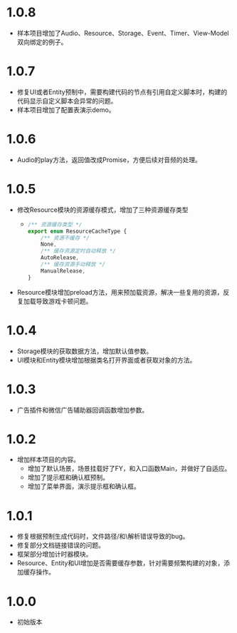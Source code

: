 # 1.0.8

- 样本项目增加了Audio、Resource、Storage、Event、Timer、View-Model双向绑定的例子。

# 1.0.7

- 修复UI或者Entity预制中，需要构建代码的节点有引用自定义脚本时，构建的代码显示自定义脚本会异常的问题。
- 样本项目增加了配置表演示demo。

# 1.0.6

- Audio的play方法，返回值改成Promise<FYAudioAgentHelperBase>，方便后续对音频的处理。

# 1.0.5

- 修改Resource模块的资源缓存模式，增加了三种资源缓存类型

  - ```typescript
    /** 资源缓存类型 */
    export enum ResourceCacheType {
        /** 资源不缓存 */
        None,
        /** 缓存资源定时自动释放 */
        AutoRelease,
        /** 缓存资源手动释放 */
        ManualRelease,
    }
    ```

- Resource模块增加preload方法，用来预加载资源，解决一些复用的资源，反复加载导致游戏卡顿问题。

# 1.0.4

- Storage模块的获取数据方法，增加默认值参数。
- UI模块和Entity模块增加根据类名打开界面或者获取对象的方法。

# 1.0.3

- 广告插件和微信广告辅助器回调函数增加参数。

# 1.0.2

- 增加样本项目的内容。
  - 增加了默认场景，场景挂载好了FY，和入口函数Main，并做好了自适应。
  - 增加了提示框和确认框预制。
  - 增加了菜单界面，演示提示框和确认框。

# 1.0.1

- 修复根据预制生成代码时，文件路径/和\解析错误导致的bug。
- 修复部分文档链接错误的问题。
- 框架部分增加计时器模块。
- Resource、Entity和UI增加是否需要缓存参数，针对需要频繁构建的对象，添加缓存操作。

# 1.0.0

- 初始版本
